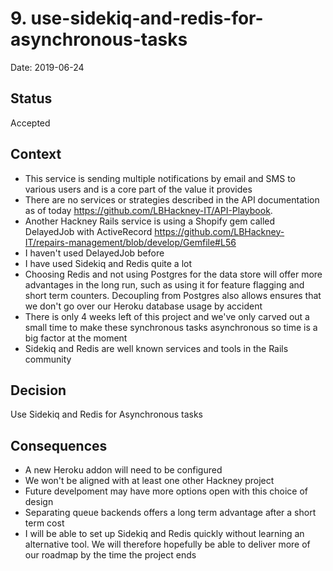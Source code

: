 # 9. use-sidekiq-and-redis-for-asynchronous-tasks

Date: 2019-06-24

## Status

Accepted

## Context

- This service is sending multiple notifications by email and SMS to various users and is a core part of the value it provides
- There are no services or strategies described in the API documentation as of today https://github.com/LBHackney-IT/API-Playbook.
- Another Hackney Rails service is using a Shopify gem called DelayedJob with ActiveRecord https://github.com/LBHackney-IT/repairs-management/blob/develop/Gemfile#L56
- I haven't used DelayedJob before
- I have used Sidekiq and Redis quite a lot
- Choosing Redis and not using Postgres for the data store will offer more advantages in the long run, such as using it for feature flagging and short term counters. Decoupling from Postgres also allows ensures that we don't go over our Heroku database usage by accident
- There is only 4 weeks left of this project and we've only carved out a small time to make these synchronous tasks asynchronous so time is a big factor at the moment
- Sidekiq and Redis are well known services and tools in the Rails community

## Decision

Use Sidekiq and Redis for Asynchronous tasks

## Consequences

- A new Heroku addon will need to be configured
- We won't be aligned with at least one other Hackney project
- Future develpoment may have more options open with this choice of design
- Separating queue backends offers a long term advantage after a short term cost
- I will be able to set up Sidekiq and Redis quickly without learning an alternative tool. We will therefore hopefully be able to deliver more of our roadmap by the time the project ends

